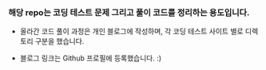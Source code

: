 ### 해당 repo는 코딩 테스트 문제 그리고 풀이 코드를 정리하는 용도입니다.

- 올라간 코드 풀이 과정은 개인 블로그에 작성하며, 각 코딩 테스트 사이트 별로
  디렉토리 구분을 했습니다.

- 블로그 링크는 Github 프로필에 등록했습니다. :)
